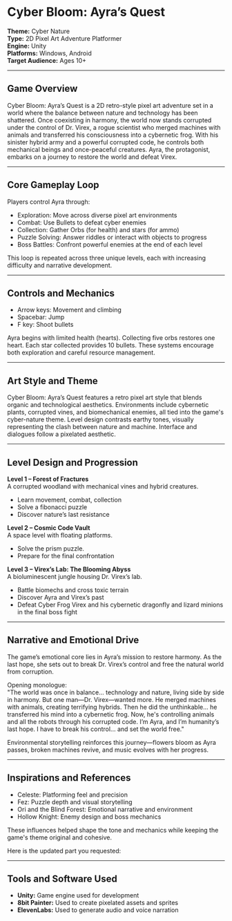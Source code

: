 # Cyber Bloom: Ayra’s Quest

**Theme:** Cyber Nature  
**Type:** 2D Pixel Art Adventure Platformer  
**Engine:** Unity  
**Platforms:** Windows, Android  
**Target Audience:** Ages 10+

---

## Game Overview

Cyber Bloom: Ayra’s Quest is a 2D retro-style pixel art adventure set in a world where the balance between nature and technology has been shattered. Once coexisting in harmony, the world now stands corrupted under the control of Dr. Virex, a rogue scientist who merged machines with animals and transferred his consciousness into a cybernetic frog. With his sinister hybrid army and a powerful corrupted code, he controls both mechanical beings and once-peaceful creatures. Ayra, the protagonist, embarks on a journey to restore the world and defeat Virex.

---

## Core Gameplay Loop

Players control Ayra through:

- Exploration: Move across diverse pixel art environments  
- Combat: Use Bullets to defeat cyber enemies  
- Collection: Gather Orbs (for health) and stars (for ammo)  
- Puzzle Solving: Answer riddles or interact with objects to progress  
- Boss Battles: Confront powerful enemies at the end of each level

This loop is repeated across three unique levels, each with increasing difficulty and narrative development.

---

## Controls and Mechanics

- Arrow keys: Movement and climbing  
- Spacebar: Jump  
- F key: Shoot bullets 

Ayra begins with limited health (hearts). Collecting five orbs restores one heart. Each star collected provides 10 bullets. These systems encourage both exploration and careful resource management.

---

## Art Style and Theme

Cyber Bloom: Ayra’s Quest features a retro pixel art style that blends organic and technological aesthetics. Environments include cybernetic plants, corrupted vines, and biomechanical enemies, all tied into the game's cyber-nature theme. Level design contrasts earthy tones, visually representing the clash between nature and machine. Interface and dialogues follow a pixelated aesthetic.

---

## Level Design and Progression

**Level 1 – Forest of Fractures**  
A corrupted woodland with mechanical vines and hybrid creatures.  
- Learn movement, combat, collection  
- Solve a fibonacci puzzle  
- Discover nature’s last resistance  

**Level 2 – Cosmic Code Vault**  
A space level with floating platforms.  
- Solve the prism puzzle.  
- Prepare for the final confrontation  

**Level 3 – Virex’s Lab: The Blooming Abyss**  
A bioluminescent jungle housing Dr. Virex’s lab.  
- Battle biomechs and cross toxic terrain  
- Discover Ayra and Virex’s past  
- Defeat Cyber Frog Virex and his cybernetic dragonfly and lizard minions in the final boss fight

---

## Narrative and Emotional Drive

The game’s emotional core lies in Ayra’s mission to restore harmony. As the last hope, she sets out to break Dr. Virex’s control and free the natural world from corruption.

Opening monologue:  
"The world was once in balance... technology and nature, living side by side in harmony. But one man—Dr. Virex—wanted more. He merged machines with animals, creating terrifying hybrids. Then he did the unthinkable... he transferred his mind into a cybernetic frog. Now, he's controlling animals and all the robots through his corrupted code. I’m Ayra, and I’m humanity’s last hope. I have to break his control... and set the world free."

Environmental storytelling reinforces this journey—flowers bloom as Ayra passes, broken machines revive, and music evolves with her progress.

---

## Inspirations and References

- Celeste: Platforming feel and precision  
- Fez: Puzzle depth and visual storytelling  
- Ori and the Blind Forest: Emotional narrative and environment  
- Hollow Knight: Enemy design and boss mechanics

These influences helped shape the tone and mechanics while keeping the game's theme original and cohesive.

Here is the updated part you requested:

---

## Tools and Software Used

- **Unity:** Game engine used for development  
- **8bit Painter:** Used to create pixelated assets and sprites  
- **ElevenLabs:** Used to generate audio and voice narration
